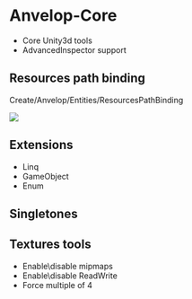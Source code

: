 # Anvelop-Core
- Core Unity3d tools
- AdvancedInspector support

## Resources path binding
  
Create/Anvelop/Entities/ResourcesPathBinding

<img src="https://api.monosnap.com/rpc/file/download?id=6rZdI6m8xjE2zb4QC2XNOkRPtN7D45">
  
## Extensions
- Linq
- GameObject
- Enum
## Singletones
  
## Textures tools

- Enable\disable mipmaps
- Enable\disable ReadWrite
- Force multiple of 4
